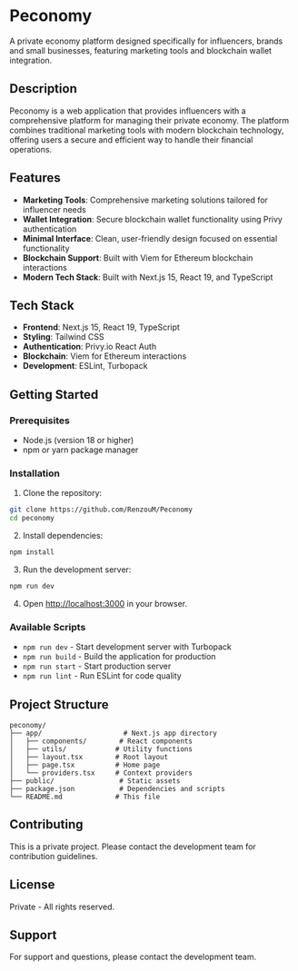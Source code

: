 # Peconomy

A private economy platform designed specifically for influencers, brands and small businesses, featuring marketing tools and blockchain wallet integration.

## Description

Peconomy is a web application that provides influencers with a comprehensive platform for managing their private economy. The platform combines traditional marketing tools with modern blockchain technology, offering users a secure and efficient way to handle their financial operations.

## Features

- **Marketing Tools**: Comprehensive marketing solutions tailored for influencer needs
- **Wallet Integration**: Secure blockchain wallet functionality using Privy authentication
- **Minimal Interface**: Clean, user-friendly design focused on essential functionality
- **Blockchain Support**: Built with Viem for Ethereum blockchain interactions
- **Modern Tech Stack**: Built with Next.js 15, React 19, and TypeScript

## Tech Stack

- **Frontend**: Next.js 15, React 19, TypeScript
- **Styling**: Tailwind CSS
- **Authentication**: Privy.io React Auth
- **Blockchain**: Viem for Ethereum interactions
- **Development**: ESLint, Turbopack

## Getting Started

### Prerequisites

- Node.js (version 18 or higher)
- npm or yarn package manager

### Installation

1. Clone the repository:

```bash
git clone https://github.com/RenzouM/Peconomy
cd peconomy
```

2. Install dependencies:

```bash
npm install
```

3. Run the development server:

```bash
npm run dev
```

4. Open [http://localhost:3000](http://localhost:3000) in your browser.

### Available Scripts

- `npm run dev` - Start development server with Turbopack
- `npm run build` - Build the application for production
- `npm run start` - Start production server
- `npm run lint` - Run ESLint for code quality

## Project Structure

```
peconomy/
├── app/                    # Next.js app directory
│   ├── components/        # React components
│   ├── utils/            # Utility functions
│   ├── layout.tsx        # Root layout
│   ├── page.tsx          # Home page
│   └── providers.tsx     # Context providers
├── public/                # Static assets
├── package.json           # Dependencies and scripts
└── README.md             # This file
```

## Contributing

This is a private project. Please contact the development team for contribution guidelines.

## License

Private - All rights reserved.

## Support

For support and questions, please contact the development team.
